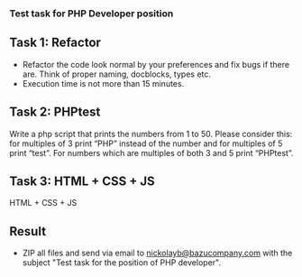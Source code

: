 ### Test task for PHP Developer position
## Task 1: Refactor
- Refactor the code look normal by your preferences and fix bugs if there are. Think of proper naming, docblocks, types etc.
- Execution time is not more than 15 minutes.

## Task 2: PHPtest
Write a php script that prints the numbers from 1 to 50. Please consider this: for multiples of 3 print “PHP” instead of the number and for multiples of 5 print “test”. For numbers which are multiples of both 3 and 5 print “PHPtest”.

## Task 3: HTML + CSS + JS
HTML + CSS + JS

## Result
- ZIP all files and send via email to nickolayb@bazucompany.com with the subject "Test task for the position of PHP developer".
